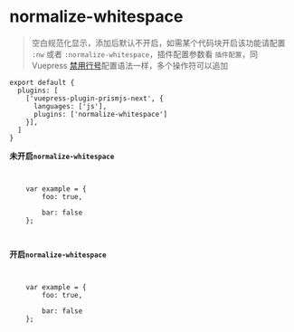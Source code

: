 # normalize-whitespace

> 空白规范化显示，添加后默认不开启，如需某个代码块开启该功能请配置 `:nw` 或者 `:normalize-whitespace`，插件配置参数看 `插件配置`，同 Vuepress [禁用行号](https://v2.vuepress.vuejs.org/zh/guide/markdown.html#%E4%BB%A3%E7%A0%81%E5%9D%97)配置语法一样，多个操作符可以追加

```ts:no-mb
export default {
  plugins: [
    ['vuepress-plugin-prismjs-next', {
      languages: ['js'],
      plugins: ['normalize-whitespace']
    }],
  ]
}
```

**未开启`normalize-whitespace`**

```js:no-mb


    var example = {
        foo: true,

        bar: false
    };



```

**开启`normalize-whitespace`**

```js:no-mb:nw


    var example = {
        foo: true,

        bar: false
    };



```
